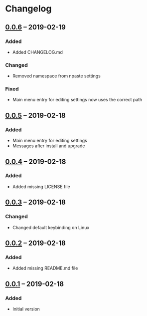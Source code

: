 # Changelog

## [0.0.6] – 2019-02-19
### Added
- Added CHANGELOG.md

### Changed
- Removed namespace from npaste settings

### Fixed
- Main menu entry for editing settings now uses the correct path


## [0.0.5] – 2019-02-18
### Added
- Main menu entry for editing settings
- Messages after install and upgrade


## [0.0.4] – 2019-02-18
### Added
- Added missing LICENSE file


## [0.0.3] – 2019-02-18
### Changed
- Changed default keybinding on Linux


## [0.0.2] – 2019-02-18
### Added
- Added missing README.md file


## [0.0.1] – 2019-02-18
### Added
- Initial version

[0.0.6]: https://src.grytoyr.io/kim/npaste-sublime/src/tag/0.0.6
[0.0.5]: https://src.grytoyr.io/kim/npaste-sublime/src/tag/0.0.5
[0.0.4]: https://src.grytoyr.io/kim/npaste-sublime/src/tag/0.0.4
[0.0.3]: https://src.grytoyr.io/kim/npaste-sublime/src/tag/0.0.3
[0.0.2]: https://src.grytoyr.io/kim/npaste-sublime/src/tag/0.0.2
[0.0.1]: https://src.grytoyr.io/kim/npaste-sublime/src/tag/0.0.1
